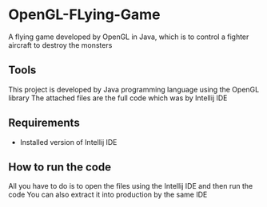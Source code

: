 # OpenGL-FLying-Game
A flying game developed by OpenGL in Java, which is to control a fighter aircraft to destroy the monsters

## Tools
This project is developed by Java programming language using the OpenGL library
The attached files are the full code which was by Intellij IDE

## Requirements
- Installed version of Intellij IDE

## How to run the code
All you have to do is to open the files using the Intellij IDE and then run the code
You can also extract it into production by the same IDE
